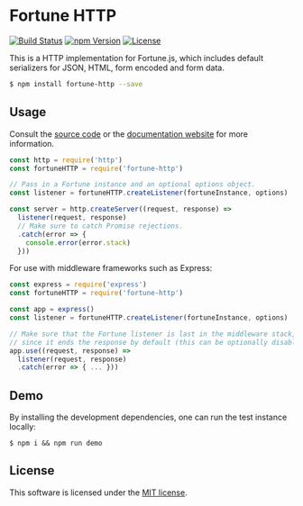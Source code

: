 # Fortune HTTP

[![Build Status](https://img.shields.io/travis/fortunejs/fortune-http/master.svg?style=flat-square)](https://travis-ci.org/fortunejs/fortune-http)
[![npm Version](https://img.shields.io/npm/v/fortune-http.svg?style=flat-square)](https://www.npmjs.com/package/fortune-http)
[![License](https://img.shields.io/npm/l/fortune-http.svg?style=flat-square)](https://raw.githubusercontent.com/fortunejs/fortune-http/master/LICENSE)

This is a HTTP implementation for Fortune.js, which includes default serializers for JSON, HTML, form encoded and form data.

```sh
$ npm install fortune-http --save
```


## Usage

Consult the [source code](https://github.com/fortunejs/fortune-http/tree/master/lib) or the [documentation website](http://fortune.js.org/api) for more information.

```js
const http = require('http')
const fortuneHTTP = require('fortune-http')

// Pass in a Fortune instance and an optional options object.
const listener = fortuneHTTP.createListener(fortuneInstance, options)

const server = http.createServer((request, response) =>
  listener(request, response)
  // Make sure to catch Promise rejections.
  .catch(error => {
    console.error(error.stack)
  }))
```

For use with middleware frameworks such as Express:

```js
const express = require('express')
const fortuneHTTP = require('fortune-http')

const app = express()
const listener = fortuneHTTP.createListener(fortuneInstance, options)

// Make sure that the Fortune listener is last in the middleware stack,
// since it ends the response by default (this can be optionally disabled).
app.use((request, response) =>
  listener(request, response)
  .catch(error => { ... }))
```


## Demo

By installing the development dependencies, one can run the test instance locally:

```
$ npm i && npm run demo
```


## License

This software is licensed under the [MIT license](https://raw.githubusercontent.com/fortunejs/fortune-http/master/LICENSE).
